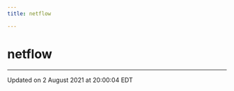 ```yaml
---
title: netflow

---
```


# netflow





-------------------------------

Updated on  2 August 2021 at 20:00:04 EDT
